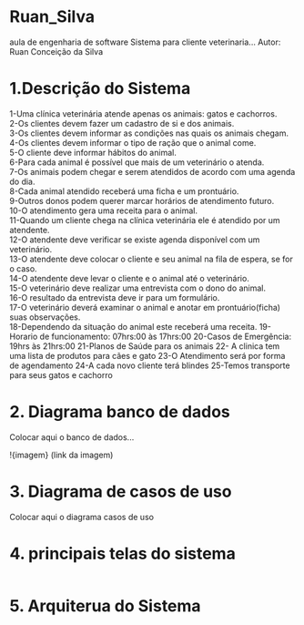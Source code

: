 # Ruan_Silva
aula de engenharia de software
Sistema para cliente veterinaria...
Autor: Ruan Conceição da Silva


# 1.Descrição do Sistema
1-Uma clínica veterinária atende apenas os animais: gatos e cachorros.  
2-Os clientes devem fazer um cadastro de si e dos animais.     
3-Os clientes devem informar as condições nas quais os animais chegam.   
4-Os clientes devem informar o tipo de ração que o animal come.         
5-O cliente deve informar hábitos do animal.        
6-Para cada animal é possível que mais de um veterinário o atenda.      
7-Os animais podem chegar e serem atendidos de acordo com uma agenda do dia.        
8-Cada animal atendido receberá uma ficha e um prontuário.          
9-Outros donos podem querer marcar horários de atendimento futuro.      
10-O atendimento gera uma receita para o animal.        
11-Quando um cliente chega na clínica veterinária ele é atendido por um atendente.          
12-O atendente deve verificar se existe agenda disponível com um veterinário.       
13-O atendente deve colocar o cliente e seu animal na fila de espera, se for o caso.        
14-O atendente deve levar o cliente e o animal até o veterinário.       
15-O veterinário deve realizar uma entrevista com o dono do animal.         
16-O resultado da entrevista deve ir para um formulário.        
17-O veterinário deverá examinar o animal e anotar em prontuário(ficha) suas observações.       
18-Dependendo da situação do animal este receberá uma receita.
19-Horario de funcionamento: 07hrs:00 às 17hrs:00
20-Casos de Emergência: 19hrs às 21hrs:00
21-Planos de Saúde para os animais
22- A clinica tem uma lista de produtos para cães e gato
23-O Atendimento será por forma de agendamento
24-A cada novo cliente terá blindes
25-Temos transporte para seus gatos e cachorro


# 2. Diagrama banco de dados
Colocar aqui o banco de dados...

!{imagem} (link da imagem)

# 3. Diagrama de casos de uso
Colocar aqui o diagrama casos de uso
![]()

# 4. principais telas do sistema

![]()


# 5. Arquiterua do Sistema

![]()
